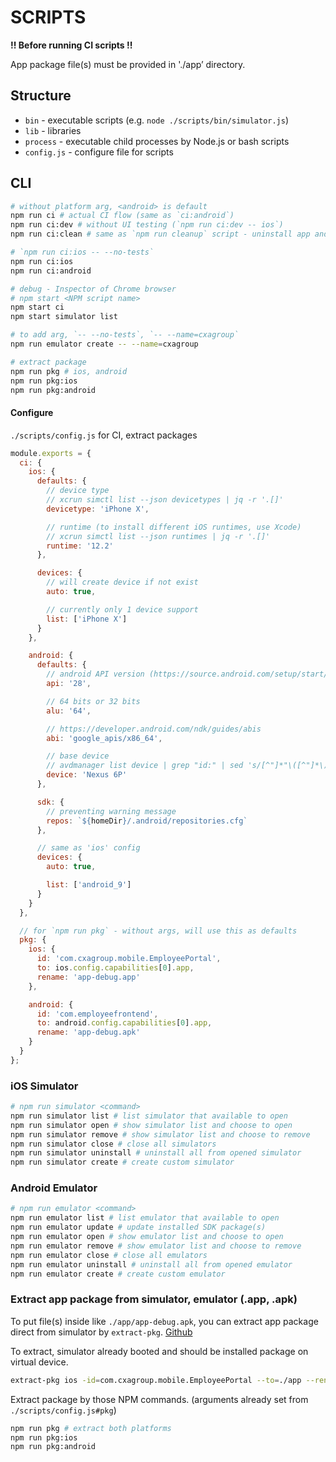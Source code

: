# SCRIPTS

**!! Before running CI scripts !!**

App package file(s) must be provided in './app’ directory.

## Structure

- `bin` - executable scripts (e.g. `node ./scripts/bin/simulator.js`)
- `lib` - libraries
- `process` - executable child processes by Node.js or bash scripts
- `config.js` - configure file for scripts

## CLI

```bash
# without platform arg, <android> is default
npm run ci # actual CI flow (same as `ci:android`)
npm run ci:dev # without UI testing (`npm run ci:dev -- ios`)
npm run ci:clean # same as `npm run cleanup` script - uninstall app and close

# `npm run ci:ios -- --no-tests`
npm run ci:ios
npm run ci:android

# debug - Inspector of Chrome browser
# npm start <NPM script name>
npm start ci
npm start simulator list

# to add arg, `-- --no-tests`, `-- --name=cxagroup`
npm run emulator create -- --name=cxagroup

# extract package
npm run pkg # ios, android
npm run pkg:ios
npm run pkg:android
```

#### Configure

`./scripts/config.js` for CI, extract packages

```javascript
module.exports = {
  ci: {
    ios: {
      defaults: {
        // device type
        // xcrun simctl list --json devicetypes | jq -r '.[]'
        devicetype: 'iPhone X',

        // runtime (to install different iOS runtimes, use Xcode)
        // xcrun simctl list --json runtimes | jq -r '.[]'
        runtime: '12.2'
      },

      devices: {
        // will create device if not exist
        auto: true,

        // currently only 1 device support
        list: ['iPhone X']
      }
    },

    android: {
      defaults: {
        // android API version (https://source.android.com/setup/start/build-numbers)
        api: '28',

        // 64 bits or 32 bits
        alu: '64',

        // https://developer.android.com/ndk/guides/abis
        abi: 'google_apis/x86_64',

        // base device
        // avdmanager list device | grep "id:" | sed 's/[^"]*"\([^"]*\)".*/\1/'
        device: 'Nexus 6P'
      },

      sdk: {
        // preventing warning message
        repos: `${homeDir}/.android/repositories.cfg`
      },

      // same as 'ios' config
      devices: {
        auto: true,

        list: ['android_9']
      }
    }
  },

  // for `npm run pkg` - without args, will use this as defaults
  pkg: {
    ios: {
      id: 'com.cxagroup.mobile.EmployeePortal',
      to: ios.config.capabilities[0].app,
      rename: 'app-debug.app'
    },

    android: {
      id: 'com.employeefrontend',
      to: android.config.capabilities[0].app,
      rename: 'app-debug.apk'
    }
  }
};
```

### iOS Simulator

```bash
# npm run simulator <command>
npm run simulator list # list simulator that available to open
npm run simulator open # show simulator list and choose to open
npm run simulator remove # show simulator list and choose to remove
npm run simulator close # close all simulators
npm run simulator uninstall # uninstall all from opened simulator
npm run simulator create # create custom simulator
```

### Android Emulator

```bash
# npm run emulator <command>
npm run emulator list # list emulator that available to open
npm run emulator update # update installed SDK package(s)
npm run emulator open # show emulator list and choose to open
npm run emulator remove # show emulator list and choose to remove
npm run emulator close # close all emulators
npm run emulator uninstall # uninstall all from opened emulator
npm run emulator create # create custom emulator
```

### Extract app package from simulator, emulator (.app, .apk)

To put file(s) inside like `./app/app-debug.apk`, you can extract app package direct from simulator by `extract-pkg`. [Github](https://github.com/jsveron23/extract-pkg)

To extract, simulator already booted and should be installed package on virtual device.

```bash
extract-pkg ios -id=com.cxagroup.mobile.EmployeePortal --to=./app --rename=app-debug.app
```

Extract package by those NPM commands. (arguments already set from `./scripts/config.js#pkg`)

```bash
npm run pkg # extract both platforms
npm run pkg:ios
npm run pkg:android
```
